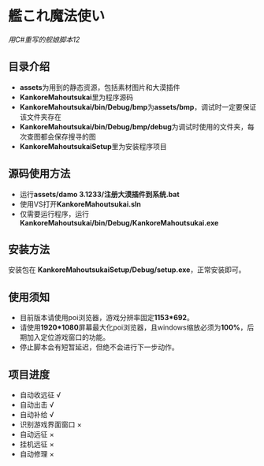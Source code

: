 # 艦これ魔法使い

*用C#重写的舰娘脚本12*

## 目录介绍

- **assets**为用到的静态资源，包括素材图片和大漠插件
- **KankoreMahoutsukai**里为程序源码
- **KankoreMahoutsukai/bin/Debug/bmp**为**assets/bmp**，调试时一定要保证该文件夹存在
- **KankoreMahoutsukai/bin/Debug/bmp/debug**为调试时使用的文件夹，每次查图都会保存搜寻的图
- **KankoreMahoutsukaiSetup**里为安装程序项目

## 源码使用方法

- 运行**assets/damo 3.1233/注册大漠插件到系统.bat**
- 使用VS打开**KankoreMahoutsukai.sln**
- 仅需要运行程序，运行**KankoreMahoutsukai/bin/Debug/KankoreMahoutsukai.exe**

## 安装方法

安装包在 **KankoreMahoutsukaiSetup/Debug/setup.exe**，正常安装即可。

## 使用须知

- 目前版本请使用poi浏览器，游戏分辨率固定**1153*692**。
- 请使用**1920*1080**屏幕最大化poi浏览器，且windows缩放必须为**100%**，后期加入定位游戏窗口的功能。
- 停止脚本会有短暂延迟，但绝不会进行下一步动作。


## 项目进度
- 自动收远征 √
- 自动出击 √
- 自动补给 √
- 识别游戏界面窗口 ×
- 自动远征 ×
- 挂机远征 ×
- 自动修理 ×